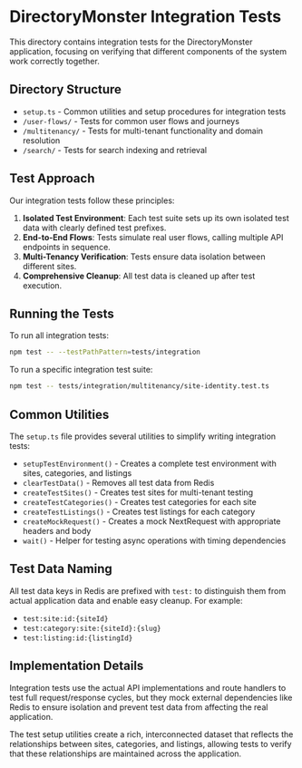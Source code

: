 # DirectoryMonster Integration Tests

This directory contains integration tests for the DirectoryMonster application, focusing on verifying that different components of the system work correctly together.

## Directory Structure

- `setup.ts` - Common utilities and setup procedures for integration tests
- `/user-flows/` - Tests for common user flows and journeys
- `/multitenancy/` - Tests for multi-tenant functionality and domain resolution
- `/search/` - Tests for search indexing and retrieval

## Test Approach

Our integration tests follow these principles:

1. **Isolated Test Environment**: Each test suite sets up its own isolated test data with clearly defined test prefixes.
2. **End-to-End Flows**: Tests simulate real user flows, calling multiple API endpoints in sequence.
3. **Multi-Tenancy Verification**: Tests ensure data isolation between different sites.
4. **Comprehensive Cleanup**: All test data is cleaned up after test execution.

## Running the Tests

To run all integration tests:

```bash
npm test -- --testPathPattern=tests/integration
```

To run a specific integration test suite:

```bash
npm test -- tests/integration/multitenancy/site-identity.test.ts
```

## Common Utilities

The `setup.ts` file provides several utilities to simplify writing integration tests:

- `setupTestEnvironment()` - Creates a complete test environment with sites, categories, and listings
- `clearTestData()` - Removes all test data from Redis
- `createTestSites()` - Creates test sites for multi-tenant testing
- `createTestCategories()` - Creates test categories for each site
- `createTestListings()` - Creates test listings for each category
- `createMockRequest()` - Creates a mock NextRequest with appropriate headers and body
- `wait()` - Helper for testing async operations with timing dependencies

## Test Data Naming

All test data keys in Redis are prefixed with `test:` to distinguish them from actual application data and enable easy cleanup. For example:

- `test:site:id:{siteId}`
- `test:category:site:{siteId}:{slug}`
- `test:listing:id:{listingId}`

## Implementation Details

Integration tests use the actual API implementations and route handlers to test full request/response cycles, but they mock external dependencies like Redis to ensure isolation and prevent test data from affecting the real application.

The test setup utilities create a rich, interconnected dataset that reflects the relationships between sites, categories, and listings, allowing tests to verify that these relationships are maintained across the application.
